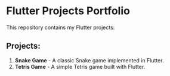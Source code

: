 # Flutter Projects Portfolio

This repository contains my Flutter projects:

## Projects:
1. **Snake Game**  - A classic Snake game implemented in Flutter.
2. **Tetris Game** - A simple Tetris game built with Flutter.
